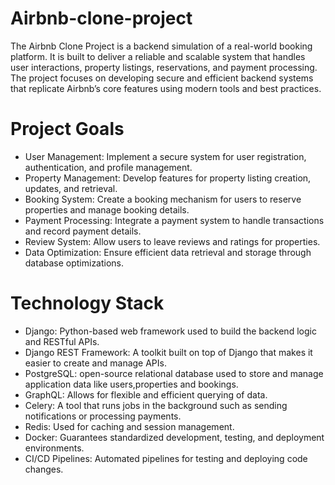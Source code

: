# Airbnb-clone-project
The Airbnb Clone Project is a backend simulation of a real-world booking platform. It is built to deliver a reliable and scalable system that handles user interactions, property listings, reservations, and payment processing. The project focuses on developing secure and efficient backend systems that replicate Airbnb’s core features using modern tools and best practices.

# Project Goals
* User Management: Implement a secure system for user registration, authentication, and profile management.
* Property Management: Develop features for property listing creation, updates, and retrieval.
* Booking System: Create a booking mechanism for users to reserve properties and manage booking details.
* Payment Processing: Integrate a payment system to handle transactions and record payment details.
* Review System: Allow users to leave reviews and ratings for properties.
* Data Optimization: Ensure efficient data retrieval and storage through database optimizations.

# Technology Stack
* Django: Python-based web framework used to build the backend logic and RESTful APIs.
* Django REST Framework: A toolkit built on top of Django that makes it easier to create and manage APIs.
* PostgreSQL: open-source relational database used to store and manage application data like users,properties and bookings.
* GraphQL: Allows for flexible and efficient querying of data.
* Celery: A tool that runs jobs in the background such as sending notifications or processing payments.
* Redis: Used for caching and session management.
* Docker: Guarantees standardized development, testing, and deployment environments.
* CI/CD Pipelines: Automated pipelines for testing and deploying code changes.
